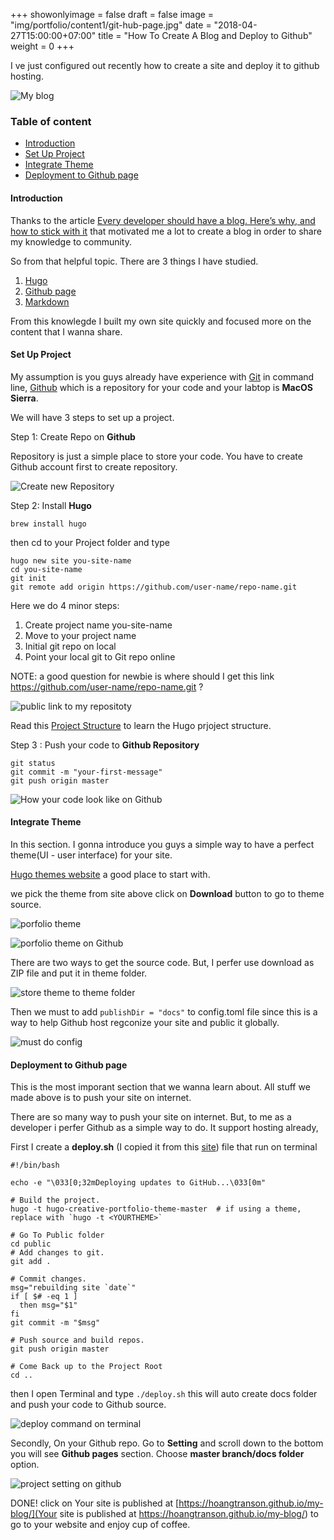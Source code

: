 +++
showonlyimage = false
draft = false
image = "img/portfolio/content1/git-hub-page.jpg"
date = "2018-04-27T15:00:00+07:00"
title = "How To Create A Blog and Deploy to Github"
weight = 0
+++

I ve just configured out recently how to create a site and deploy it to github hosting.
<!--more-->

![My blog][1]

### Table of content

- [Introduction](#introduction)
- [Set Up Project](#setup-project)
- [Integrate Theme](#integrate-theme)
- [Deployment to Github page](#deployment)

#### Introduction <a name="introduction"></a>

Thanks to the article [Every developer should have a blog. Here’s why, and how to stick with it](https://medium.freecodecamp.org/every-developer-should-have-a-blog-heres-why-and-how-to-stick-with-it-5fd55a247fbf) that motivated me a lot to create a blog in order to share my knowledge to community.

So from that helpful topic. There are 3 things I have studied.

1. [Hugo](https://gohugo.io/)
2. [Github page](https://help.github.com/articles/what-is-github-pages/)
3. [Markdown](https://github.com/adam-p/markdown-here)

From this knowlegde I built my own site quickly and focused more on the content that I wanna share.

#### Set Up Project <a name="setup-project"></a>

My assumption is you guys already have experience with [Git](https://git-scm.com/docs/git) in command line, [Github](https://github.com/) which is a repository for your code and your labtop is **MacOS Sierra**.

We will have 3 steps to set up a project.

Step 1: Create Repo on **Github**

Repository is just a simple place to store your code. You have to create Github account first to create repository.

![Create new Repository][2]

Step 2: Install **Hugo**

```
brew install hugo
```

then cd to your Project folder and type

```
hugo new site you-site-name
cd you-site-name
git init
git remote add origin https://github.com/user-name/repo-name.git
```
Here we do 4 minor steps:

 1. Create project name you-site-name
 2. Move to your project name
 3. Initial git repo on local
 4. Point your local git to Git repo online

NOTE: a good question for newbie is where should I get this link https://github.com/user-name/repo-name.git ?

![public link to my repositoty][3]

Read this [Project Structure](https://gohugo.io/getting-started/directory-structure/) to learn the Hugo prjoject structure.

Step 3 : Push your code to **Github Repository**
```
git status
git commit -m "your-first-message"
git push origin master
```

![How your code look like on Github][4]

#### Integrate Theme <a name="integrate-theme"></a>

In this section. I gonna introduce you guys a simple way to have a perfect theme(UI - user interface) for your site.

[Hugo themes website](https://themes.gohugo.io/) a good place to start with.

we pick the theme from site above click on **Download** button to go to theme source.

![porfolio theme][5]

![porfolio theme on Github][6]

There are two ways to get the source code. But, I perfer use download as ZIP file and put it in theme folder.

![store theme to theme folder][7]

Then we must to add `publishDir = "docs"` to config.toml file since this is a way to help Github host regconize your site and public it globally.

![must do config][8]

#### Deployment to Github page <a name="deployment"></a>

This is the most imporant section that we wanna learn about. All stuff we made above is to push your site on internet.

There are so many way to push your site on internet. But, to me as a developer i perfer Github as a simple way to do. It support hosting already,

First I create a **deploy.sh** (I copied it from this [site](https://gohugo.io/hosting-and-deployment/hosting-on-github/)) file that run on terminal

```
#!/bin/bash

echo -e "\033[0;32mDeploying updates to GitHub...\033[0m"

# Build the project.
hugo -t hugo-creative-portfolio-theme-master  # if using a theme, replace with `hugo -t <YOURTHEME>`

# Go To Public folder
cd public
# Add changes to git.
git add .

# Commit changes.
msg="rebuilding site `date`"
if [ $# -eq 1 ]
  then msg="$1"
fi
git commit -m "$msg"

# Push source and build repos.
git push origin master

# Come Back up to the Project Root
cd ..
```

then I open Terminal and type `./deploy.sh` this will auto create docs folder and push your code to Github source.

![deploy command on terminal][9]

Secondly, On your Github repo. Go to **Setting** and scroll down to the bottom you will see **Github pages** section. Choose **master branch/docs folder** option.

![project setting on github][10]

DONE! click on Your site is published at [https://hoangtranson.github.io/my-blog/](Your site is published at https://hoangtranson.github.io/my-blog/) to go to your website and enjoy cup of coffee.

[1]: /my-blog/img/portfolio/content1/my-Blog.jpg
[2]: /my-blog/img/portfolio/content1/step1.jpg
[3]: /my-blog/img/portfolio/content1/step2.jpg
[4]: /my-blog/img/portfolio/content1/step3.jpg
[5]: /my-blog/img/portfolio/content1/theme_site.jpg
[6]: /my-blog/img/portfolio/content1/theme_source.jpg
[7]: /my-blog/img/portfolio/content1/place_to_store_theme.jpg
[8]: /my-blog/img/portfolio/content1/must_do_config.jpg
[9]: /my-blog/img/portfolio/content1/deploy_blog.jpg
[10]: /my-blog/img/portfolio/content1/project_setting.jpg